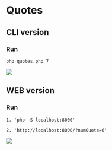 # Quotes 

##  CLI version
### Run
~~~php=
php quotes.php 7
~~~ 

![](https://i.imgur.com/SwwUSjz.jpeg)

##  WEB version
### Run

~~~
1. 'php -S localhost:8000'
~~~


~~~
2. 'http://localhost:8000/?numQuote=6'
~~~

![](https://i.imgur.com/AVqP3tT.jpeg)